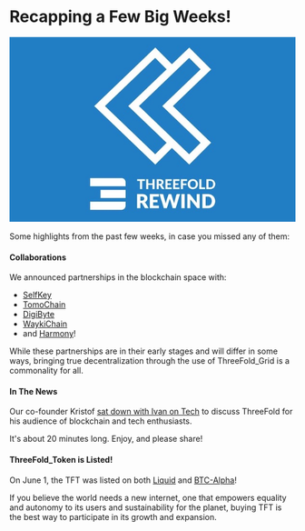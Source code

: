 # Recapping a Few Big Weeks!

![](img/recap1.jpg)

Some highlights from the past few weeks, in case you missed any of them:

#### Collaborations

We announced partnerships in the blockchain space with:

- [SelfKey](https://selfkey.org/threefold-partners-with-selfkey/)
- [TomoChain](https://blog.threefold.io/blog/tfblog/posts/tomochain--threefold-joining-forces-to-decentralize-cloud-computing---tomochain-masternodes)
- [DigiByte](https://bit.ly/digibytethreefold)
- [WaykiChain](https://bit.ly/waykithreefold)
- and [Harmony](https://bit.ly/harmonythreefold)!

While these partnerships are in their early stages and will differ in some ways, bringing true decentralization through the use of ThreeFold_Grid is a commonality for all.

#### In The News

Our co-founder Kristof [sat down with Ivan on Tech](https://www.youtube.com/watch?v=BSZbF7eOp_s&feature=youtu.be) to discuss ThreeFold for his audience of blockchain and tech enthusiasts.

It's about 20 minutes long. Enjoy, and please share!

#### ThreeFold_Token is Listed!

On June 1, the TFT was listed on both [Liquid](https://app.liquid.com/exchange/TFTBTC) and [BTC-Alpha](https://btc-alpha.com/en/exchange/TFT_BTC)!

If you believe the world needs a new internet, one that empowers equality and autonomy to its users and sustainability for the planet, buying TFT is the best way to participate in its growth and expansion.